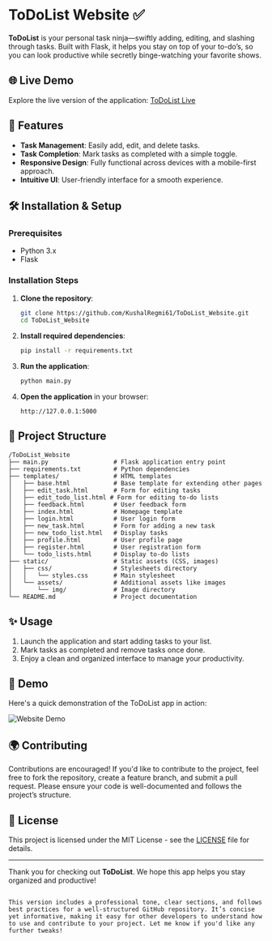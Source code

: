 # ToDoList Website ✅

**ToDoList** is your personal task ninja—swiftly adding, editing, and slashing through tasks. Built with Flask, it helps you stay on top of your to-do’s, so you can look productive while secretly binge-watching your favorite shows.

## 🌐 Live Demo

Explore the live version of the application: [ToDoList Live](https://todolist-website-ht60.onrender.com)

## 🚀 Features

- **Task Management**: Easily add, edit, and delete tasks.
- **Task Completion**: Mark tasks as completed with a simple toggle.
- **Responsive Design**: Fully functional across devices with a mobile-first approach.
- **Intuitive UI**: User-friendly interface for a smooth experience.

## 🛠️ Installation & Setup

### Prerequisites

- Python 3.x
- Flask

### Installation Steps

1. **Clone the repository**:
   ```bash
   git clone https://github.com/KushalRegmi61/ToDoList_Website.git
   cd ToDoList_Website
   ```

2. **Install required dependencies**:
   ```bash
   pip install -r requirements.txt
   ```

3. **Run the application**:
   ```bash
   python main.py
   ```

4. **Open the application** in your browser:
   ```text
   http://127.0.0.1:5000
   ```


## 📂 Project Structure

```
/ToDoList_Website
├── main.py                  # Flask application entry point
├── requirements.txt         # Python dependencies
├── templates/               # HTML templates
│   ├── base.html            # Base template for extending other pages
│   ├── edit_task.html       # Form for editing tasks
│   ├── edit_todo_list.html # Form for editing to-do lists
│   ├── feedback.html        # User feedback form
│   ├── index.html           # Homepage template
│   ├── login.html           # User login form
│   ├── new_task.html        # Form for adding a new task
│   ├── new_todo_list.html   # Display tasks
│   ├── profile.html         # User profile page
│   ├── register.html        # User registration form
│   └── todo_lists.html      # Display to-do lists
├── static/                  # Static assets (CSS, images)
│   ├── css/                 # Stylesheets directory
│   │   └── styles.css       # Main stylesheet
│   └── assets/              # Additional assets like images
│       └── img/             # Image directory
└── README.md                # Project documentation
```


## ✨ Usage

1. Launch the application and start adding tasks to your list.
2. Mark tasks as completed and remove tasks once done.
3. Enjoy a clean and organized interface to manage your productivity.

## 🎥 Demo

Here's a quick demonstration of the ToDoList app in action:

![Website Demo](static/img/demo.gif)

## 🌍 Contributing

Contributions are encouraged! If you'd like to contribute to the project, feel free to fork the repository, create a feature branch, and submit a pull request. Please ensure your code is well-documented and follows the project’s structure.

## 📄 License

This project is licensed under the MIT License - see the [LICENSE](./LICENSE) file for details.

---

Thank you for checking out **ToDoList**. We hope this app helps you stay organized and productive!
```

This version includes a professional tone, clear sections, and follows best practices for a well-structured GitHub repository. It’s concise yet informative, making it easy for other developers to understand how to use and contribute to your project. Let me know if you'd like any further tweaks!
